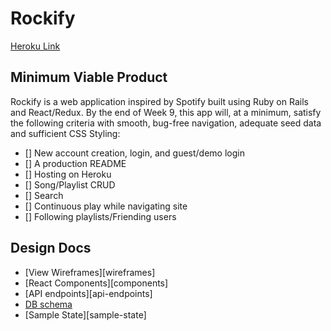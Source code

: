 # Rockify

[Heroku Link](https://rockify.herokuapp.com)

## Minimum Viable Product

Rockify is a web application inspired by Spotify built using Ruby on Rails and React/Redux. By the end of Week 9, this app will, at a minimum, satisfy the following criteria with smooth, bug-free navigation, adequate seed data and sufficient CSS Styling:

- [] New account creation, login, and guest/demo login
- [] A production README
- [] Hosting on Heroku
- [] Song/Playlist CRUD
- [] Search
- [] Continuous play while navigating site
- [] Following playlists/Friending users

## Design Docs
* [View Wireframes][wireframes]
* [React Components][components]
* [API endpoints][api-endpoints]
* [DB schema](schema.md)
* [Sample State][sample-state]
